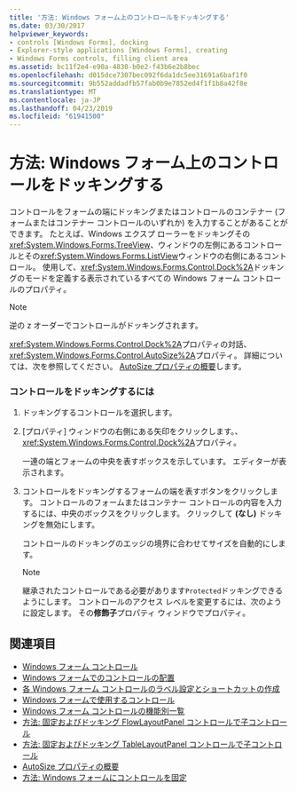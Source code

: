 ```yaml
---
title: '方法: Windows フォーム上のコントロールをドッキングする'
ms.date: 03/30/2017
helpviewer_keywords:
- controls [Windows Forms], docking
- Explorer-style applications [Windows Forms], creating
- Windows Forms controls, filling client area
ms.assetid: bc11f2e4-e90a-4830-b0e2-f43b6e2b8bec
ms.openlocfilehash: d015dce7307bec092f6da1dc5ee31691a6baf1f0
ms.sourcegitcommit: 9b552addadfb57fab0b9e7852ed4f1f1b8a42f8e
ms.translationtype: MT
ms.contentlocale: ja-JP
ms.lasthandoff: 04/23/2019
ms.locfileid: "61941500"
---
```

# <a name="how-to-dock-controls-on-windows-forms"></a>方法: Windows フォーム上のコントロールをドッキングする
コントロールをフォームの端にドッキングまたはコントロールのコンテナー (フォームまたはコンテナー コントロールのいずれか) を入力することがあることができます。 たとえば、Windows エクスプ ローラーをドッキングその<xref:System.Windows.Forms.TreeView>、ウィンドウの左側にあるコントロールとその<xref:System.Windows.Forms.ListView>ウィンドウの右側にあるコントロール。 使用して、<xref:System.Windows.Forms.Control.Dock%2A>ドッキングのモードを定義する表示されているすべての Windows フォーム コントロールのプロパティ。  
  
> [!NOTE]
>  逆の z オーダーでコントロールがドッキングされます。  
  
 <xref:System.Windows.Forms.Control.Dock%2A>プロパティの対話、<xref:System.Windows.Forms.Control.AutoSize%2A>プロパティ。 詳細については、次を参照してください。 [AutoSize プロパティの概要](autosize-property-overview.md)します。  
  
### <a name="to-dock-a-control"></a>コントロールをドッキングするには  
  
1. ドッキングするコントロールを選択します。  
  
2. [プロパティ] ウィンドウの右側にある矢印をクリックします。、<xref:System.Windows.Forms.Control.Dock%2A>プロパティ。  
  
     一連の端とフォームの中央を表すボックスを示しています。 エディターが表示されます。  
  
3. コントロールをドッキングするフォームの端を表すボタンをクリックします。 コントロールのフォームまたはコンテナー コントロールの内容を入力するには、中央のボックスをクリックします。 クリックして **(なし)** ドッキングを無効にします。  
  
     コントロールのドッキングのエッジの境界に合わせてサイズを自動的にします。  
  
    > [!NOTE]
    >  継承されたコントロールである必要があります`Protected`ドッキングできるようにします。 コントロールのアクセス レベルを変更するには、次のように設定します。 その**修飾子**プロパティ ウィンドウでプロパティ。  
  
## <a name="see-also"></a>関連項目

- [Windows フォーム コントロール](index.md)
- [Windows フォームでのコントロールの配置](arranging-controls-on-windows-forms.md)
- [各 Windows フォーム コントロールのラベル設定とショートカットの作成](labeling-individual-windows-forms-controls-and-providing-shortcuts-to-them.md)
- [Windows フォームで使用するコントロール](controls-to-use-on-windows-forms.md)
- [Windows フォーム コントロールの機能別一覧](windows-forms-controls-by-function.md)
- [方法: 固定およびドッキング FlowLayoutPanel コントロールで子コントロール](how-to-anchor-and-dock-child-controls-in-a-flowlayoutpanel-control.md)
- [方法: 固定およびドッキング TableLayoutPanel コントロールで子コントロール](how-to-anchor-and-dock-child-controls-in-a-tablelayoutpanel-control.md)
- [AutoSize プロパティの概要](autosize-property-overview.md)
- [方法: Windows フォームにコントロールを固定](how-to-anchor-controls-on-windows-forms.md)
